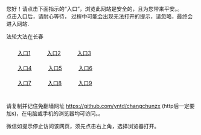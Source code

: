 您好！请点击下面指示的“入口”，浏览此网站是安全的，且为您带来平安。。 <br/>
点击入口后，请耐心等待， 过程中可能会出现无法打开的提示，请忽略，最终会进入网站. </br>

法轮大法在长春<br/>
<div style="padding:10px"><a style="margin:20px" target="_blank" href="https://d3mvlt9yau3onw.cloudfront.net/2Qpsp?hpjnxoh" id="ccLink1" rel="nofollow">入口1</a> <a target="_blank" style="margin:20px" href="https://d2f8ploze5ls3x.cloudfront.net/2Qpsp?xfnaaopp" id="ccLink2" rel="nofollow">入口2</a> <a style="margin:20px" target="_blank" href="https://d2jqeq7uwg2mwm.cloudfront.net/2Qpsp?rhiknz" id="ccLink3" rel="nofollow">入口3</a></div>

<div style="padding:10px" ><a style="margin:20px" target="_blank" href="https://d3mvlt9yau3onw.cloudfront.net/2Qpsp?hpjnxoh" id="ccLink4" rel="nofollow">入口4</a> <a style="margin:20px" href="https://d2f8ploze5ls3x.cloudfront.net/2Qpsp?xfnaaopp" target="_blank" id="ccLink5" rel="nofollow">入口5</a> <a style="margin:20px" href="https://d2jqeq7uwg2mwm.cloudfront.net/2Qpsp?rhiknz" target="_blank" id="ccLink6" rel="nofollow">入口6</a></div>

<div style="padding:10px"><a style="margin:20px" target="_blank" href="https://d3mvlt9yau3onw.cloudfront.net/2Qpsp?hpjnxoh" id="ccLink7" rel="nofollow">入口7</a> <a style="margin:20px" href="https://d2f8ploze5ls3x.cloudfront.net/2Qpsp?xfnaaopp" target="_blank" id="ccLink8" rel="nofollow">入口8</a> <a style="margin:20px" target="_blank" href="https://d2jqeq7uwg2mwm.cloudfront.net/2Qpsp?rhiknz" id="ccLink9" rel="nofollow">入口9</a></div>

<br/>



请复制并记住免翻墙网址 https://github.com/yntd/changchunzx (http后一定要加s)，在电脑或手机的浏览器均可访问。。<br/>

微信如提示停止访问该网页，须先点击右上角，选择浏览器打开。
